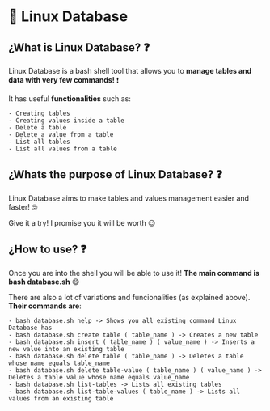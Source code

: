 # 📁 Linux Database

## ¿What is Linux Database? ❓
Linux Database is a bash shell tool that allows you to **manage tables and data with very few commands!** ❗

It has useful **functionalities** such as:
```
- Creating tables
- Creating values inside a table
- Delete a table
- Delete a value from a table
- List all tables
- List all values from a table
```

## ¿Whats the purpose of Linux Database? ❓
Linux Database aims to make tables and values management easier and faster! 🤓

Give it a try! I promise you it will be worth 😉

## ¿How to use? ❓
Once you are into the shell you will be able to use it! **The main command is bash database.sh** 😄

There are also a lot of variations and funcionalities (as explained above). **Their commands are**:
```
- bash database.sh help -> Shows you all existing command Linux Database has
- bash database.sh create table ( table_name ) -> Creates a new table
- bash database.sh insert ( table_name ) ( value_name ) -> Inserts a new value into an existing table
- bash database.sh delete table ( table_name ) -> Deletes a table whose name equals table_name
- bash database.sh delete table-value ( table_name ) ( value_name ) -> Deletes a table value whose name equals value_name
- bash database.sh list-tables -> Lists all existing tables
- bash database.sh list-table-values ( table_name ) -> Lists all values from an existing table
```
